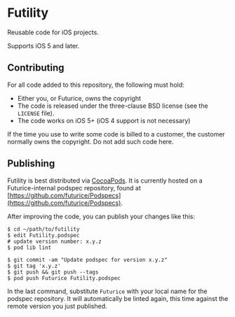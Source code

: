 Futility
========

Reusable code for iOS projects.

Supports iOS 5 and later.


Contributing
------------

For all code added to this repository, the following must hold:

- Either you, or Futurice, owns the copyright
- The code is released under the three-clause BSD license (see the `LICENSE` file).
- The code works on iOS 5+ (iOS 4 support is not necessary)

If the time you use to write some code is billed to a customer, the customer normally owns the copyright. Do not add such code here.

Publishing
----------

Futility is best distributed via [CocoaPods](http://cocoapods.org). It is currently hosted on a Futurice-internal podspec repository, found at [https://github.com/futurice/Podspecs](https://github.com/futurice/Podspecs).

After improving the code, you can publish your changes like this:

    $ cd ~/path/to/futility
    $ edit Futility.podspec
    # update version number: x.y.z
    $ pod lib lint

    $ git commit -am "Update podspec for version x.y.z"
    $ git tag 'x.y.z'
    $ git push && git push --tags
    $ pod push Futurice Futility.podspec

In the last command, substitute `Futurice` with your local name for the podspec repository. It will automatically be linted again, this time against the remote version you just published.
